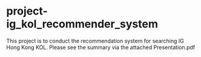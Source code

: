 # project-ig_kol_recommender_system
This project is to conduct the recommendation system for searching IG Hong Kong KOL. Please see the summary via the attached Presentation.pdf

